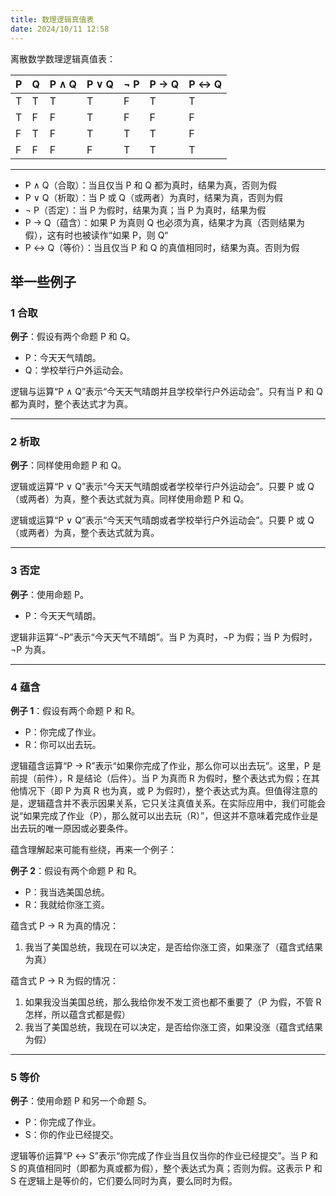 ```yaml
---
title: 数理逻辑真值表
date: 2024/10/11 12:58
---
```


离散数学数理逻辑真值表：

| P   | Q   | P ∧ Q | P ∨ Q | ¬ P | P → Q | P ↔ Q |
| --- | --- | ----- | ----- | --- | ----- | ----- |
| T   | T   | T     | T     | F   | T     | T     |
| T   | F   | F     | T     | F   | F     | F     |
| F   | T   | F     | T     | T   | T     | F     |
| F   | F   | F     | F     | T   | T     | T     |

---

- P ∧ Q（合取）：当且仅当 P 和 Q 都为真时，结果为真，否则为假
- P ∨ Q（析取）：当 P 或 Q（或两者）为真时，结果为真，否则为假
- ¬ P（否定）：当 P 为假时，结果为真；当 P 为真时，结果为假
- P → Q（蕴含）：如果 P 为真则 Q 也必须为真，结果才为真（否则结果为假），这有时也被读作“如果 P，则 Q“
- P ↔ Q（等价）：当且仅当 P 和 Q 的真值相同时，结果为真。否则为假

## 举一些例子

### 1 合取

**例子**：假设有两个命题 P 和 Q。

- P：今天天气晴朗。
- Q：学校举行户外运动会。

逻辑与运算“P ∧ Q”表示“今天天气晴朗并且学校举行户外运动会”。只有当 P 和 Q 都为真时，整个表达式才为真。

---

### 2 析取

**例子**：同样使用命题 P 和 Q。

逻辑或运算“P ∨ Q”表示“今天天气晴朗或者学校举行户外运动会”。只要 P 或 Q（或两者）为真，整个表达式就为真。同样使用命题 P 和 Q。

逻辑或运算“P ∨ Q”表示“今天天气晴朗或者学校举行户外运动会”。只要 P 或 Q（或两者）为真，整个表达式就为真。

---

### 3 否定

**例子**：使用命题 P。

- P：今天天气晴朗。

逻辑非运算“¬P”表示“今天天气不晴朗”。当 P 为真时，¬P 为假；当 P 为假时，¬P 为真。

---

### 4 蕴含

**例子 1**：假设有两个命题 P 和 R。

- P：你完成了作业。
- R：你可以出去玩。

逻辑蕴含运算“P → R”表示“如果你完成了作业，那么你可以出去玩”。这里，P 是前提（前件），R 是结论（后件）。当 P 为真而 R 为假时，整个表达式为假；在其他情况下（即 P 为真 R 也为真，或 P 为假时），整个表达式为真。但值得注意的是，逻辑蕴含并不表示因果关系，它只关注真值关系。在实际应用中，我们可能会说“如果完成了作业（P），那么就可以出去玩（R）”，但这并不意味着完成作业是出去玩的唯一原因或必要条件。

蕴含理解起来可能有些绕，再来一个例子：

**例子 2**：假设有两个命题 P 和 R。

- P：我当选美国总统。
- R：我就给你涨工资。

蕴含式 P → R 为真的情况：

1. 我当了美国总统，我现在可以决定，是否给你涨工资，如果涨了（蕴含式结果为真）

蕴含式 P → R 为假的情况：

1. 如果我没当美国总统，那么我给你发不发工资也都不重要了（P 为假，不管 R 怎样，所以蕴含式都是假）
2. 我当了美国总统，我现在可以决定，是否给你涨工资，如果没涨（蕴含式结果为假）

---

### 5 等价

**例子**：使用命题 P 和另一个命题 S。

- P：你完成了作业。
- S：你的作业已经提交。

逻辑等价运算“P ↔ S”表示“你完成了作业当且仅当你的作业已经提交”。当 P 和 S 的真值相同时（即都为真或都为假），整个表达式为真；否则为假。这表示 P 和 S 在逻辑上是等价的，它们要么同时为真，要么同时为假。
